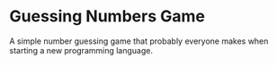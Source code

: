 # Guessing Numbers Game
A simple number guessing game that probably everyone makes when starting a new programming language.

